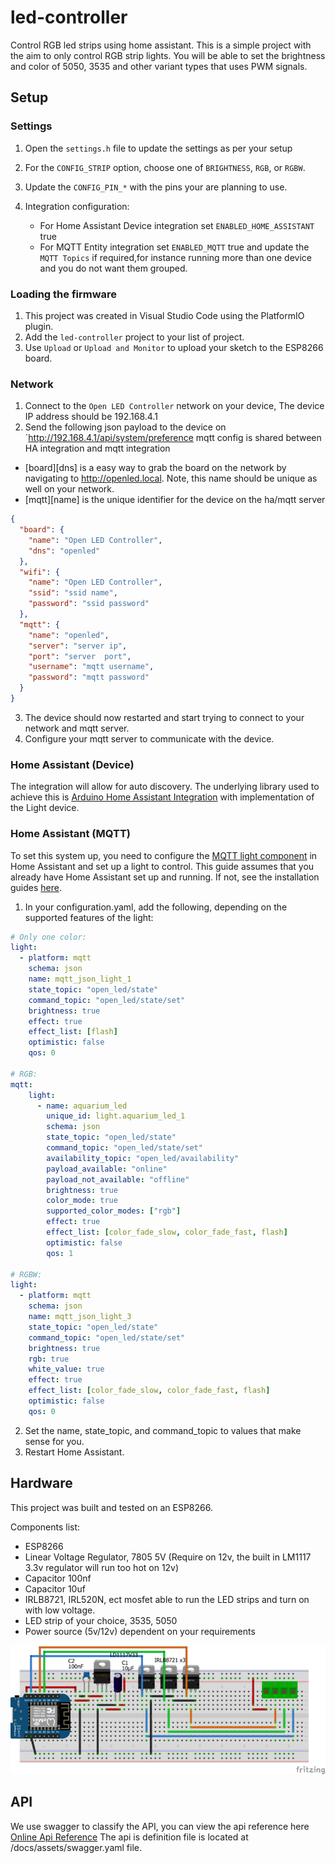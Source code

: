 # led-controller

Control RGB led strips using home assistant. This is a simple project with the aim to only control RGB strip lights.
You will be able to set the brightness and color of 5050, 3535 and other variant types that uses PWM signals.

## Setup

### Settings

1. Open the `settings.h` file to update the settings as per your setup
2. For the `CONFIG_STRIP` option, choose one of `BRIGHTNESS`, `RGB`, or `RGBW`.
3. Update the `CONFIG_PIN_*` with the pins your are planning to use.
4. Integration configuration:

   - For Home Assistant Device integration set `ENABLED_HOME_ASSISTANT` true
   - For MQTT Entity integration set `ENABLED_MQTT` true and update the `MQTT Topics` if required,for instance running more than one device and you do not want them grouped.

### Loading the firmware

1. This project was created in Visual Studio Code using the PlatformIO plugin.
2. Add the `led-controller` project to your list of project.
3. Use `Upload` or `Upload and Monitor` to upload your sketch to the ESP8266 board.

### Network

1. Connect to the `Open LED Controller` network on your device, The device IP address should be 192.168.4.1
2. Send the following json payload to the device on `http://192.168.4.1/api/system/preference mqtt config is shared between HA integration and mqtt integration

- [board][dns] is a easy way to grab the board on the network by navigating to http://openled.local. Note, this name should be unique as well on your network.
- [mqtt][name] is the unique identifier for the device on the ha/mqtt server

```json
{
  "board": {
    "name": "Open LED Controller",
    "dns": "openled"
  },
  "wifi": {
    "name": "Open LED Controller",
    "ssid": "ssid name",
    "password": "ssid password"
  },
  "mqtt": {
    "name": "openled",
    "server": "server ip",
    "port": "server  port",
    "username": "mqtt username",
    "password": "mqtt password"
  }
}
```

3. The device should now restarted and start trying to connect to your network and mqtt server.
4. Configure your mqtt server to communicate with the device.

### Home Assistant (Device)

The integration will allow for auto discovery. The underlying library used to achieve this is [Arduino Home Assistant Integration](https://github.com/dawidchyrzynski/arduino-home-assistant) with implementation of the Light device.

### Home Assistant (MQTT)

To set this system up, you need to configure the [MQTT light component](https://www.home-assistant.io/integrations/light.mqtt#json-schema) in Home Assistant and set up a light to control. This guide assumes that you already have Home Assistant set up and running. If not, see the installation guides [here](https://home-assistant.io/getting-started/).

1. In your configuration.yaml, add the following, depending on the supported features of the light:

```yaml
# Only one color:
light:
  - platform: mqtt
    schema: json
    name: mqtt_json_light_1
    state_topic: "open_led/state"
    command_topic: "open_led/state/set"
    brightness: true
    effect: true
    effect_list: [flash]
    optimistic: false
    qos: 0

# RGB:
mqtt:
    light:
      - name: aquarium_led
        unique_id: light.aquarium_led_1
        schema: json
        state_topic: "open_led/state"
        command_topic: "open_led/state/set"
        availability_topic: "open_led/availability"
        payload_available: "online"
        payload_not_available: "offline"
        brightness: true
        color_mode: true
        supported_color_modes: ["rgb"]
        effect: true
        effect_list: [color_fade_slow, color_fade_fast, flash]
        optimistic: false
        qos: 1

# RGBW:
light:
  - platform: mqtt
    schema: json
    name: mqtt_json_light_3
    state_topic: "open_led/state"
    command_topic: "open_led/state/set"
    brightness: true
    rgb: true
    white_value: true
    effect: true
    effect_list: [color_fade_slow, color_fade_fast, flash]
    optimistic: false
    qos: 0
```

2. Set the name, state_topic, and command_topic to values that make sense for you.
3. Restart Home Assistant.

## Hardware

This project was built and tested on an ESP8266.

Components list:

- ESP8266
- Linear Voltage Regulator, 7805 5V (Require on 12v, the built in LM1117 3.3v regulator will run too hot on 12v)
- Capacitor 100nf
- Capacitor 10uf
- IRLB8721, IRL520N, ect mosfet able to run the LED strips and turn on with low voltage.
- LED strip of your choice, 3535, 5050
- Power source (5v/12v) dependent on your requirements

![ESP8266 Circuit for RGB LED Strip](/docs/assets/esp8266-circuit.png "ESP8266 Circuit")

## API

We use swagger to classify the API, you can view the api reference here [Online Api Reference](https://editor.swagger.io/?url=https://raw.githubusercontent.com/Open-Seed/led-controller/main/docs/assets/swagger.yaml)
The api is definition file is located at /docs/assets/swagger.yaml file.
